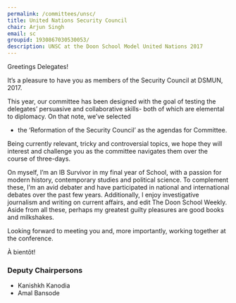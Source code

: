 ```yaml
---
permalink: /committees/unsc/
title: United Nations Security Council
chair: Arjun Singh
email: sc
groupid: 1930867030530053/
description: UNSC at the Doon School Model United Nations 2017
---
```


Greetings Delegates!

It’s a pleasure to have you as members of the Security Council at DSMUN, 2017.

This year, our committee has been designed with the goal of testing the delegates’ persuasive and collaborative skills- both of which are elemental to diplomacy. On that note, we’ve selected

- the ‘Reformation of the Security Council’
as the agendas for Committee.

Being currently relevant, tricky and controversial topics, we hope they will interest and challenge you as the committee navigates them over the course of three-days.

On myself, I’m an IB Survivor in my final year of School, with a passion for modern history, contemporary studies and political science. To complement these, I’m an avid debater and have participated in national and international debates over the past few years. Additionally, I enjoy investigative journalism and writing on current affairs, and edit The Doon School Weekly. Aside from all these, perhaps my greatest guilty pleasures are good books and milkshakes.

Looking forward to meeting you and, more importantly, working together at the conference.

À bientôt!

### Deputy Chairpersons


- Kanishkh Kanodia
- Amal Bansode
